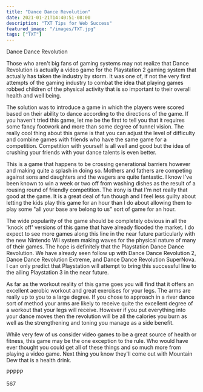 ```yaml
---
title: "Dance Dance Revolution"
date: 2021-01-21T14:40:51-08:00
description: "TXT Tips for Web Success"
featured_image: "/images/TXT.jpg"
tags: ["TXT"]
---
```


Dance Dance Revolution

Those who aren't big fans of gaming systems may not realize that Dance Revolution is actually a video game for the Playstation 2 gaming system that actually has taken the industry by storm. It was one of, if not the very first attempts of the gaming industry to combat the idea that playing games robbed children of the physical activity that is so important to their overall health and well being.

The solution was to introduce a game in which the players were scored based on their ability to dance according to the directions of the game. If you haven't tried this game, let me be the first to tell you that it requires some fancy footwork and more than some degree of tunnel vision. The really cool thing about this game is that you can adjust the level of difficulty and combine games with friends who have the same game for a competition. Competition with yourself is all well and good but the idea of crushing your friends with your dance talents is even better.

This is a game that happens to be crossing generational barriers however and making quite a splash in doing so. Mothers and fathers are competing against sons and daughters and the wagers are quite fantastic. I know I've been known to win a week or two off from washing dishes as the result of a rousing round of friendly competition. The irony is that I'm not really that good at the game. It is a great deal of fun though and I feel less guilty about letting the kids play this game for an hour than I do about allowing them to play some "all your base are belong to us" sort of game for an hour.

The wide popularity of the game should be completely obvious in all the 'knock off' versions of this game that have already flooded the market. I do expect to see more games along this line in the near future particularly with the new Nintendo Wii system making waves for the physical nature of many of their games. The hope is definitely that the Playstation Dance Dance Revolution. We have already seen follow up with Dance Dance Revolution 2, Dance Dance Revolution Extreme, and Dance Dance Revolution SuperNova. I can only predict that Playstation will attempt to bring this successful line to the ailing Playstation 3 in the near future.

As far as the workout reality of this game goes you will find that it offers an excellent aerobic workout and great exercises for your legs. The arms are really up to you to a large degree. If you chose to approach in a river dance sort of method your arms are likely to receive quite the excellent degree of a workout that your legs will receive. However if you put everything into your dance moves then the revolution will be all the calories you burn as well as the strengthening and toning you manage as a side benefit. 

While very few of us consider video games to be a great source of health or fitness, this game may be the one exception to the rule. Who would have ever thought you could get all of these things and so much more from playing a video game. Next thing you know they'll come out with Mountain Dew that is a health drink.

PPPPP

567

